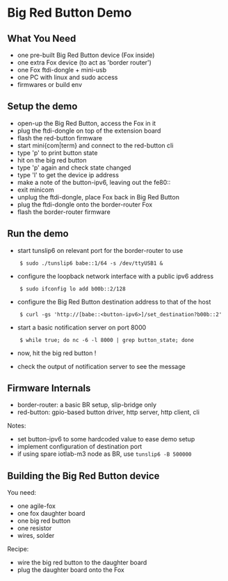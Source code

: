 Big Red Button Demo
===================


What You Need
-------------

- one pre-built Big Red Button device (Fox inside)
- one extra Fox device (to act as 'border router')
- one Fox ftdi-dongle + mini-usb
- one PC with linux and sudo access
- firmwares or build env

Setup the demo
--------------

- open-up the Big Red Button, access the Fox in it
- plug the ftdi-dongle on top of the extension board
- flash the red-button firmware
- start mini{com|term} and connect to the red-button cli
- type 'p' to print button state
- hit on the big red button
- type 'p' again and check state changed
- type 'l' to get the device ip address
- make a note of the button-ipv6, leaving out the fe80::
- exit minicom
- unplug the ftdi-dongle, place Fox back in Big Red Button
- plug the ftdi-dongle onto the border-router Fox
- flash the border-router firmware


Run the demo
------------

- start tunslip6 on relevant port for the border-router to use
```
    $ sudo ./tunslip6 babe::1/64 -s /dev/ttyUSB1 &
```
- configure the loopback network interface with a public ipv6 address
```
    $ sudo ifconfig lo add b00b::2/128
```
- configure the Big Red Button destination address to that of the host
```
    $ curl -gs 'http://[babe::<button-ipv6>]/set_destination?b00b::2'
```
- start a basic notification server on port 8000
```
    $ while true; do nc -6 -l 8000 | grep button_state; done
```
- now, hit the big red button !

- check the output of notification server to see the message


Firmware Internals
------------------

- border-router: a basic BR setup, slip-bridge only
- red-button: gpio-based button driver, http server, http client, cli

Notes:
- set button-ipv6 to some hardcoded value to ease demo setup
- implement configuration of destination port
- if using spare iotlab-m3 node as BR, use ``tunslip6 -B 500000``


Building the Big Red Button device
----------------------------------

You need:
- one agile-fox
- one fox daughter board
- one big red button
- one resistor
- wires, solder

Recipe:
- wire the big red button to the daughter board
- plug the daughter board onto the Fox

